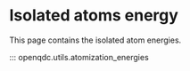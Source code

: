 # Isolated atoms energy

This page contains the isolated atom energies.

::: openqdc.utils.atomization_energies
